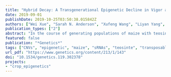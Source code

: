 ```yaml
---
title: "Hybrid Decay: A Transgenerational Epigenetic Decline in Vigor and Viability Triggered in Backcross Populations of Teosinte with Maize"
date: 2019-09-01
publishDate: 2019-10-25T03:50:38.015842Z
authors: ["Wei Xue", "Sarah N. Anderson", "Xufeng Wang", "Liyan Yang", "admin", "Qing Li", "Jaclyn Noshay", "Patrice S. Albert", "James A. Birchler", "Paul Bilinski", "Michelle C. Stitzer", "Jeffrey Ross-Ibarra", "Sherry Flint-Garcia", "Xuemei Chen", "Nathan M. Springer", "John F. Doebley"]
publication_types: ["2"]
abstract: "In the course of generating populations of maize with teosinte chromosomal introgressions, an unusual sickly plant phenotype was noted in individuals from crosses with two teosinte accessions collected near Valle de Bravo, Mexico. The plants of these Bravo teosinte accessions appear phenotypically normal themselves and the F1 plants appear similar to typical maize × teosinte F1s. However, upon backcrossing to maize, the BC1 and subsequent generations display a number of detrimental characteristics including shorter stature, reduced seed set, and abnormal floral structures. This phenomenon is observed in all BC individuals and there is no chromosomal segment linked to the sickly plant phenotype in advanced backcross generations. Once the sickly phenotype appears in a lineage, normal plants are never again recovered by continued backcrossing to the normal maize parent. Whole-genome shotgun sequencing reveals a small number of genomic sequences, some with homology to transposable elements, that have increased in copy number in the backcross populations. Transcriptome analysis of seedlings, which do not have striking phenotypic abnormalities, identified segments of 18 maize genes that exhibit increased expression in sickly plants. A de novo assembly of transcripts present in plants exhibiting the sickly phenotype identified a set of 59 upregulated novel transcripts. These transcripts include some examples with sequence similarity to transposable elements and other sequences present in the recurrent maize parent (W22) genome as well as novel sequences not present in the W22 genome. Genome-wide profiles of gene expression, DNA methylation, and small RNAs are similar between sickly plants and normal controls, although a few upregulated transcripts and transposable elements are associated with altered small RNA or methylation profiles. This study documents hybrid incompatibility and genome instability triggered by the backcrossing of Bravo teosinte with maize. We name this phenomenon “hybrid decay” and present ideas on the mechanism that may underlie it."
featured: false
publication: "*Genetics*"
tags: ["CNVs", "epigenetic", "maize", "sRNAs", "teosinte", "transposable element (TE)", "Zea mays"]
url_pdf: "https://www.genetics.org/content/213/1/143"
doi: "10.1534/genetics.119.302378"
projects:
- "crop_epigenetics"
---
```

